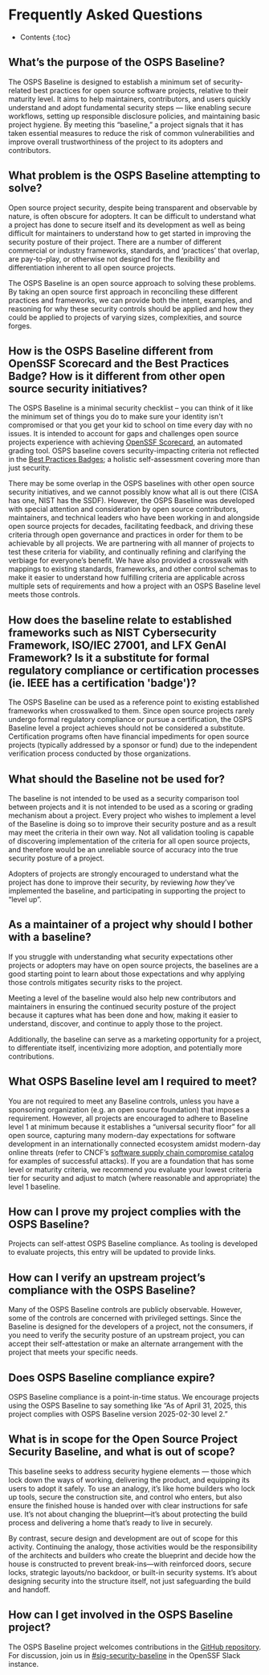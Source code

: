 # Frequently Asked Questions

* Contents
{:toc}

## What’s the purpose of the OSPS Baseline?

The OSPS Baseline is designed to establish a minimum set of security-related best practices for open source software projects, relative to their maturity level.
It aims to help maintainers, contributors, and users quickly understand and adopt fundamental security steps — like enabling secure workflows, setting up responsible disclosure policies, and maintaining basic project hygiene.
By meeting this “baseline,” a project signals that it has taken essential measures to reduce the risk of common vulnerabilities and improve overall trustworthiness of the project to its adopters and contributors.

## What problem is the OSPS Baseline attempting to solve?

Open source project security, despite being transparent and observable by nature, is often obscure for adopters.
It can be difficult to understand what a project has done to secure itself and its development as well as being difficult for maintainers to understand how to get started in improving the security posture of their project.
There are a number of different commercial or industry frameworks, standards, and ‘practices’ that overlap, are pay-to-play, or otherwise not designed for the flexibility and differentiation inherent to all open source projects.

The OSPS Baseline is an open source approach to solving these problems.
By taking an open source first approach in reconciling these different practices and frameworks, we can provide both the intent, examples, and reasoning for why these security controls should be applied and how they could be applied to projects of varying sizes, complexities, and source forges. 

## How is the OSPS Baseline different from OpenSSF Scorecard and the Best Practices Badge? How is it different from other open source security initiatives?

The OSPS Baseline is a minimal security checklist – you can think of it like the minimum set of things you do to make sure your identity isn't compromised or that you get your kid to school on time every day with no issues.
It is intended to account for gaps and challenges open source projects experience with achieving [OpenSSF Scorecard](https://scorecard.dev), an automated grading tool.
OSPS baseline covers security-impacting criteria not reflected in the [Best Practices Badges](https://www.bestpractices.dev/en); a holistic self-assessment covering more than just security.

There may be some overlap in the OSPS baselines with other open source security initiatives, and we cannot possibly know what all is out there (CISA has one, NIST has the SSDF).
However, the OSPS Baseline was developed with special attention and consideration by open source contributors, maintainers, and technical leaders who have been working in and alongside open source projects for decades, facilitating feedback, and driving these criteria through open governance and practices in order for them to be achievable by all projects.
We are partnering with all manner of projects to test these criteria for viability, and continually refining and clarifying the verbiage for everyone’s benefit.
We have also provided a crosswalk with mappings to existing standards, frameworks, and other control schemas to make it easier to understand how fulfilling criteria are applicable across multiple sets of requirements and how a project with an OSPS Baseline level meets those controls.

## How does the baseline relate to established frameworks such as NIST Cybersecurity Framework, ISO/IEC 27001, and LFX GenAI Framework? Is it a substitute for formal regulatory compliance or certification processes (ie. IEEE has a certification 'badge')?

The OSPS Baseline can be used as a reference point to existing established frameworks when crosswalked to them.
Since open source projects rarely undergo formal regulatory compliance or pursue a certification, the OSPS Baseline level a project achieves should not be considered a substitute.
Certification programs often have financial impediments for open source projects (typically addressed by a sponsor or fund) due to the independent verification process conducted by those organizations.

## What should the Baseline not be used for?

The baseline is not intended to be used as a security comparison tool between projects and it is not intended to be used as a scoring or grading mechanism about a project.
Every project who wishes to implement a level of the Baseline is doing so to improve their security posture and as a result may meet the criteria in their own way.
Not all validation tooling is capable of discovering implementation of the criteria for all open source projects, and therefore would be an unreliable source of accuracy into the true security posture of a project.

Adopters of projects are strongly encouraged to understand what the project has done to improve their security, by reviewing _how_ they’ve implemented the baseline, and participating in supporting the project to “level up”.  

## As a maintainer of a project why should I bother with a baseline?

If you struggle with understanding what security expectations other projects or adopters may have on open source projects, the baselines are a good starting point to learn about those expectations and why applying those controls mitigates security risks to the project.

Meeting a level of the baseline would also help new contributors and maintainers in ensuring the continued security posture of the project because it captures what has been done and how, making it easier to understand, discover, and continue to apply those to the project.

Additionally, the baseline can serve as a marketing opportunity for a project, to differentiate itself, incentivizing more adoption, and potentially more contributions.

## What OSPS Baseline level am I required to meet?

You are not required to meet any Baseline controls, unless you have a sponsoring organization (e.g. an open source foundation) that imposes a requirement.
However, all projects are encouraged to adhere to Baseline level 1 at minimum because it establishes a “universal security floor” for all open source, capturing many modern-day expectations for software development in an internationally connected ecosystem amidst modern-day online threats (refer to CNCF’s [software supply chain compromise catalog](https://tag-security.cncf.io/community/catalog/compromises/) for examples of successful attacks).
If you are a foundation that has some level or maturity criteria, we recommend you evaluate your lowest criteria tier for security and adjust to match (where reasonable and appropriate) the level 1 baseline.

## How can I prove my project complies with the OSPS Baseline?

Projects can self-attest OSPS Baseline compliance.
As tooling is developed to evaluate projects, this entry will be updated to provide links.

## How can I verify an upstream project’s compliance with the OSPS Baseline?

Many of the OSPS Baseline controls are publicly observable.
However, some of the controls are concerned with privileged settings.
Since the Baseline is designed for the developers of a project, not the consumers, if you need to verify the security posture of an upstream project, you can accept their self-attestation or make an alternate arrangement with the project that meets your specific needs.

## Does OSPS Baseline compliance expire?

OSPS Baseline compliance is a point-in-time status.
We encourage projects using the OSPS Baseline to say something like “As of April 31, 2025, this project complies with OSPS Baseline version 2025-02-30 level 2.”

## What is in scope for the Open Source Project Security Baseline, and what is out of scope?

This baseline seeks to address security hygiene elements — those which lock down the ways of working, delivering the product, and equipping its users to adopt it safely.  To use an analogy, it’s like home builders who lock up tools, secure the construction site, and control who enters, but also ensure the finished house is handed over with clear instructions for safe use. It’s not about changing the blueprint—it’s about protecting the build process and delivering a home that’s ready to live in securely.

By contrast, secure design and development are out of scope for this activity. Continuing the analogy, those activities would be the responsibility of the architects and builders who create the blueprint and decide how the house is constructed to prevent break-ins—with reinforced doors, secure locks, strategic layouts/no backdoor, or built-in security systems. It’s about designing security into the structure itself, not just safeguarding the build and handoff. 

## How can I get involved in the OSPS Baseline project?
The OSPS Baseline project welcomes contributions in the [GitHub repository](https://github.com/ossf/security-baseline/pull/24/files).
For discussion, join us in [#sig-security-baseline](https://openssf.slack.com/archives/C07DC6TT2QY) in the OpenSSF Slack instance.
